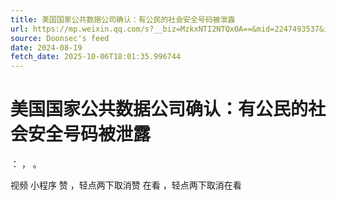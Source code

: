 ```yaml
---
title: 美国国家公共数据公司确认：有公民的社会安全号码被泄露
url: https://mp.weixin.qq.com/s?__biz=MzkxNTI2NTQxOA==&mid=2247493537&idx=2&sn=490ff3d113388f7e219ee9baa3e6abf5
source: Doonsec's feed
date: 2024-08-19
fetch_date: 2025-10-06T18:01:35.996744
---
```


# 美国国家公共数据公司确认：有公民的社会安全号码被泄露

：
，
。

视频
小程序
赞
，轻点两下取消赞
在看
，轻点两下取消在看